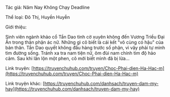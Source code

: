 Tác giả: Năm Nay Không Chạy Deadline

Thể loại: Đô Thị, Huyền Huyễn

Giới thiệu:

Sinh viên ngành khảo cổ Tần Dao tình cờ xuyên không đến Vương Triều Đại Ấn trong thân phận ác nữ. Những gì cô biết là cái kết "vô cùng có hậu" của bản thân. Tần Dao quyết không đầu hàng trước số phận, vì vậy phải tự mình tìm đường sống. Tránh xa tra nam tiện nữ, ôm đùi nam chính tìm độ hảo cảm. Sau khi lăn lộn một phen, cô mới biết mình đã bị lừa...

Link truyện:
[https://truyenchuhub.com/truyen/Choc-Phai-dien-Ha-Hac-m](https://truyenchuhub.com/truyen/Choc-Phai-dien-Ha-Hac-m)

Link truyện khác:
[https://truyenchuhub.com/danhsach/truyen-dam-my-hay](https://truyenchuhub.com/danhsach/truyen-dam-my-hay)
